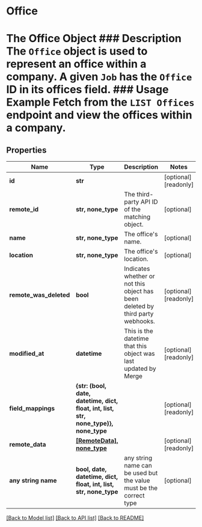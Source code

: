 # Office

# The Office Object ### Description The `Office` object is used to represent an office within a company. A given `Job` has the `Office` ID in its offices field. ### Usage Example Fetch from the `LIST Offices` endpoint and view the offices within a company.

## Properties
Name | Type | Description | Notes
------------ | ------------- | ------------- | -------------
**id** | **str** |  | [optional] [readonly] 
**remote_id** | **str, none_type** | The third-party API ID of the matching object. | [optional] 
**name** | **str, none_type** | The office&#39;s name. | [optional] 
**location** | **str, none_type** | The office&#39;s location. | [optional] 
**remote_was_deleted** | **bool** | Indicates whether or not this object has been deleted by third party webhooks. | [optional] [readonly] 
**modified_at** | **datetime** | This is the datetime that this object was last updated by Merge | [optional] [readonly] 
**field_mappings** | **{str: (bool, date, datetime, dict, float, int, list, str, none_type)}, none_type** |  | [optional] [readonly] 
**remote_data** | [**[RemoteData], none_type**](RemoteData.md) |  | [optional] [readonly] 
**any string name** | **bool, date, datetime, dict, float, int, list, str, none_type** | any string name can be used but the value must be the correct type | [optional]

[[Back to Model list]](../README.md#documentation-for-models) [[Back to API list]](../README.md#documentation-for-api-endpoints) [[Back to README]](../README.md)


